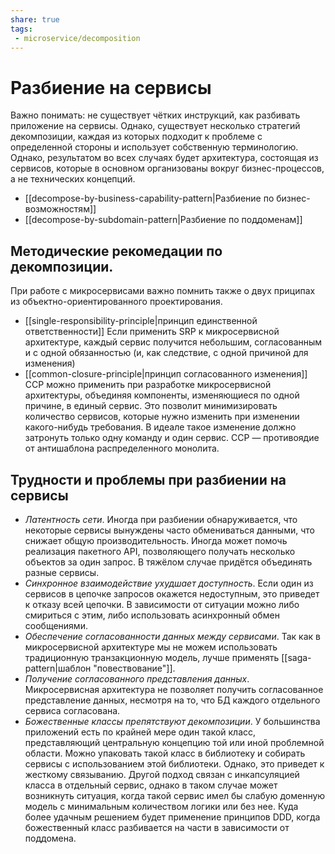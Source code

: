 ```yaml
---
share: true
tags: 
 - microservice/decomposition
---
```

# Разбиение на сервисы
Важно понимать: не существует чётких инструкций, как разбивать приложение на сервисы. Однако, существует несколько стратегий декомпозиции, каждая из которых подходит к проблеме с определенной стороны и использует собственную терминологию. Однако, результатом во всех случаях будет архитектура, состоящая из сервисов, которые в основном организованы вокруг бизнес-процессов, а не технических концепций.
- [[decompose-by-business-capability-pattern|Разбиение по бизнес-возможностям]]
- [[decompose-by-subdomain-pattern|Разбиение по поддоменам]]

## Методические рекомедации по декомпозиции.
При работе с микросервисами важно помнить также о двух приципах из объектно-ориентированного проектирования.
- [[single-responsibility-principle|принцип единственной ответственности]]
Если применить SRP к микросервисной архитектуре, каждый сервис получится небольшим, согласованным и с одной обязанностью (и, как следствие, с одной причиной для изменения)
- [[common-closure-principle|принцип согласованного изменения]]
CCP можно применить при разработке микросервисной архитектуры, объединяя компоненты, изменяющиеся по одной причине, в единый сервис. Это позволит минимизировать количество сервисов, которые нужно изменить при изменении какого-нибудь требования. В идеале такое изменение должно затронуть только одну команду и один сервис. CCP — противоядие от антишаблона распределенного монолита.

## Трудности и проблемы при разбиении на сервисы
- *Латентность сети*. Иногда при разбиении обнаруживается, что некоторые сервисы вынуждены часто обмениваться данными, что снижает общую производительность. Иногда может помочь реализация пакетного API, позволяющего получать несколько объектов за один запрос. В тяжёлом случае придётся объединять разные сервисы.
- *Синхронное взаимодействие ухудшает доступность*. Если один из сервисов в цепочке запросов окажется недоступным, это приведет к отказу всей цепочки. В зависимости от ситуации можно либо смириться с этим, либо использовать асинхронный обмен сообщениями.
- *Обеспечение согласованности данных между сервисами*. Так как в микросервисной архитектуре мы не можем использовать традиционную транзакционную модель, лучше применять [[saga-pattern|шаблон "повествование"]]. 
- *Получение согласованного представления данных*. Микросервисная архитектура не позволяет получить согласованное представление данных, несмотря на то, что БД каждого отдельного сервиса согласована.
- *Божественные классы препятствуют декомпозиции*. У большинства приложений есть по крайней мере один такой класс, представляющий центральную концепцию той или иной проблемной области. Можно упаковать такой класс в библиотеку и собирать сервисы с использованием этой библиотеки. Однако, это приведет к жесткому связыванию. Другой подход связан с инкапсуляцией класса в отдельный сервис, однако в таком случае может возникнуть ситуация, когда такой сервис имел бы слабую доменную модель с минимальным количеством логики или без нее.  Куда более удачным решением будет применение принципов DDD, когда божественный класс разбивается на части в зависимости от поддомена.
